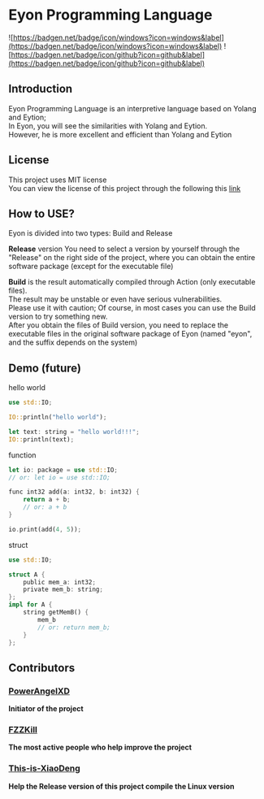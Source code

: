 # Eyon Programming Language
![https://badgen.net/badge/icon/windows?icon=windows&label](https://badgen.net/badge/icon/windows?icon=windows&label)
![https://badgen.net/badge/icon/github?icon=github&label](https://badgen.net/badge/icon/github?icon=github&label)

## Introduction
Eyon Programming Language is an interpretive language based on Yolang and Eytion;  
In Eyon, you will see the similarities with Yolang and Eytion.  
However, he is more excellent and efficient than Yolang and Eytion

## License
This project uses MIT license  
You can view the license of this project through the following this [link](LICENSE)

## How to USE?
Eyon is divided into two types: Build and Release  

**Release** version You need to select a version by yourself through the "Release" on the right side of the project, where you can obtain the entire software package (except for the executable file)  

**Build** is the result automatically compiled through Action (only executable files).  
The result may be unstable or even have serious vulnerabilities.  
Please use it with caution; 
Of course, in most cases you can use the Build version to try something new.  
After you obtain the files of Build version, you need to replace the executable files in the original software package of Eyon (named "eyon", and the suffix depends on the system)

## Demo (future)
hello world
```rust
use std::IO;

IO::println("hello world");

let text: string = "hello world!!!";
IO::println(text);
```
function
```rust
let io: package = use std::IO;
// or: let io = use std::IO;

func int32 add(a: int32, b: int32) {
    return a + b;
    // or: a + b
}

io.print(add(4, 5));
```
struct
```rust
use std::IO;

struct A {
    public mem_a: int32;
    private mem_b: string;
};
impl for A {
    string getMemB() {
        mem_b
        // or: return mem_b;
    }
};
```

## Contributors
### [**PowerAngelXD**](https://github.com/PowerAngelXD)  
**Initiator of the project**  
### [**FZZKill**](https://github.com/FZZkill)  
**The most active people who help improve the project**
### [**This-is-XiaoDeng**](https://github.com/This-is-XiaoDeng) 
**Help the Release version of this project compile the Linux version**